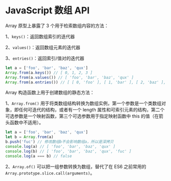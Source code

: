 # JavaScript 数组 API

Array 原型上暴露了 3 个用于检索数组内容的方法：

1、`keys()`：返回数组索引的迭代器

2、`values()`：返回数组元素的迭代器

3、`entries()`：返回索引/值对的迭代器

```javascript
let a = ['foo', 'bar', 'baz', 'qux']
Array.from(a.keys()) // [ 0, 1, 2, 3 ]
Array.from(a.values()) // [ 'foo', 'bar', 'baz', 'qux' ]
Array.from(a.entries()) // [ [ 0, 'foo' ], [ 1, 'bar' ], [ 2, 'baz' ], [ 3, 'qux' ] ]
```

Array 构造函数上用于创建数组的静态方法：

1、`Array.from()` 用于将类数组结构转换为数组实例，第一个参数是一个类数组对象，即任何可迭代的结构，或者有一个 length 属性和可索引元素的结构，第二个可选参数是一个映射函数，第三个可选参数用于指定映射函数中 this 的值（在箭头函数中不适用）。

```javascript
let a = ['foo', 'bar', 'baz', 'qux']
let b = Array.from(a)
b.push('fuc') // 修改数组b不会影响数组a，所以是深拷贝
console.log(a) // [ 'foo', 'bar', 'baz', 'qux' ]
console.log(b) // [ 'foo', 'bar', 'baz', 'qux', 'fuc' ]
console.log(a === b) // false
```

2、`Array.of()` 可以把一组参数转换为数组，替代了在 ES6
之前常用的 `Array.prototype.slice.call(arguments)`。	